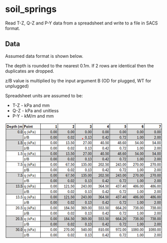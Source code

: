 # soil_springs
Read T-Z, Q-Z and P-Y data from a spreadsheet and write to a file in SACS format.

## Data
Assumed data format is shown below.

The depth is rounded to the nearest 0.1m. If 2 rows are identical then the duplicates are dropped.

z/B value is multiplied by the input argument B (OD for plugged, WT for unplugged)

Spreadsheet units are assumed to be:

 - T-Z - kPa and mm
 - Q-Z - kPa and unitless
 - P-Y - kM/m and mm

![alt](/docs/img/fig2.png)
